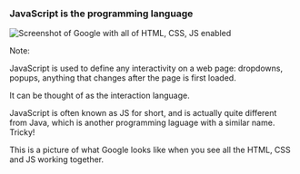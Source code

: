 ### **JavaScript** is the programming language

![Screenshot of Google with all of HTML, CSS, JS enabled](/Building-with-jQuery/slideshow/images/google_html_css_js.png)

Note:

JavaScript is used to define any interactivity on a web page: dropdowns, popups, anything that changes after the page is first loaded.

It can be thought of as the interaction language.

JavaScript is often known as JS for short, and is actually quite different from Java, which is another programming laguage with a similar name. Tricky!

This is a picture of what Google looks like when you see all the HTML, CSS and JS working together.